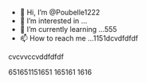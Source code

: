 - 👋 Hi, I’m @Poubelle1222
- 👀 I’m interested in ...
- 🌱 I’m currently learning ...555
- 📫 How to reach me ...1151dcvdfdfdf
<!---erererer666dfdf66
Poubelle1222/Poubelle1222 is a ✨ special ✨ reposdddfdffddffgfgfgg6
--->    cvcvvccvddfdfdf
651651151651
165161
1616
